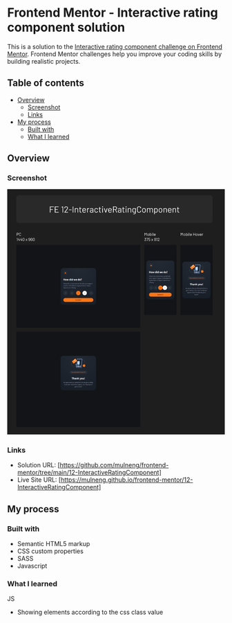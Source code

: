 # Frontend Mentor - Interactive rating component solution

This is a solution to the [Interactive rating component challenge on Frontend Mentor](https://www.frontendmentor.io/challenges/interactive-rating-component-koxpeBUmI). Frontend Mentor challenges help you improve your coding skills by building realistic projects.

## Table of contents

- [Overview](#overview)
  - [Screenshot](#screenshot)
  - [Links](#links)
- [My process](#my-process)
  - [Built with](#built-with)
  - [What I learned](#what-i-learned)

## Overview

### Screenshot

![](./screenshot.png)

### Links

- Solution URL: [https://github.com/mulneng/frontend-mentor/tree/main/12-InteractiveRatingComponent]
- Live Site URL: [https://mulneng.github.io/frontend-mentor/12-InteractiveRatingComponent]

## My process

### Built with

- Semantic HTML5 markup
- CSS custom properties
- SASS
- Javascript

### What I learned

JS

- Showing elements according to the css class value
